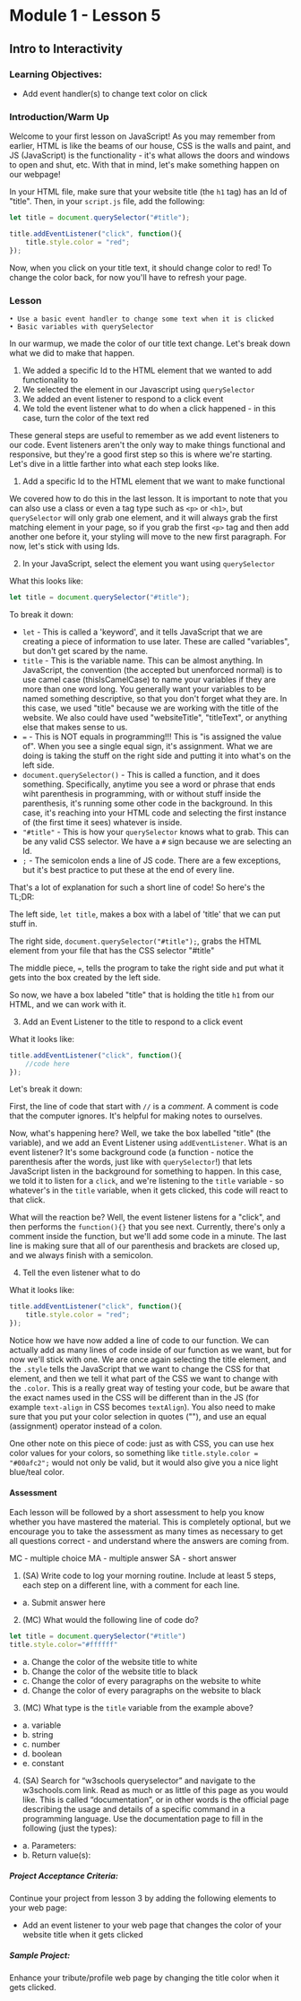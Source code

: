 # Module 1 - Lesson 5
## Intro to Interactivity

### Learning Objectives:
* Add event handler(s) to change text color on click

### Introduction/Warm Up

Welcome to your first lesson on JavaScript! As you may remember from earlier, HTML is like the beams of our house, CSS is the walls and paint, and JS (JavaScript) is the functionality - it's what allows the doors and windows to open and shut, etc. With that in mind, let's make something happen on our webpage!

In your HTML file, make sure that your website title (the `h1` tag) has an Id of "title". Then, in your `script.js` file, add the following:

~~~js
let title = document.querySelector("#title");

title.addEventListener("click", function(){
    title.style.color = "red";
});
~~~

Now, when you click on your title text, it should change color to red! To change the color back, for now you'll have to refresh your page.

### Lesson

    • Use a basic event handler to change some text when it is clicked
    • Basic variables with querySelector

In our warmup, we made the color of our title text change. Let's break down what we did to make that happen.

1. We added a specific Id to the HTML element that we wanted to add functionality to
2. We selected the element in our Javascript using `querySelector`
3. We added an event listener to respond to a click event
4. We told the event listener what to do when a click happened - in this case, turn the color of the text red

These general steps are useful to remember as we add event listeners to our code. Event listeners aren't the only way to make things functional and responsive, but they're a good first step so this is where we're starting. Let's dive in a little farther into what each step looks like.

1. Add a specific Id to the HTML element that we want to make functional

We covered how to do this in the last lesson. It is important to note that you can also use a class or even a tag type such as `<p>` or `<h1>`, but `querySelector` will only grab one element, and it will always grab the first matching element in your page, so if you grab the first `<p>` tag and then add another one before it, your styling will move to the new first paragraph. For now, let's stick with using Ids.

2. In your JavaScript, select the element you want using `querySelector`

What this looks like:

~~~js
let title = document.querySelector("#title");
~~~

To break it down: 

* `let` - This is called a 'keyword', and it tells JavaScript that we are creating a piece of information to use later. These are called "variables", but don't get scared by the name.
* `title` - This is the variable name. This can be almost anything. In JavaScript, the convention (the accepted but unenforced normal) is to use camel case (thisIsCamelCase) to name your variables if they are more than one word long. You generally want your variables to be named something descriptive, so that you don't forget what they are. In this case, we used "title" because we are working with the title of the website. We also could have used "websiteTitle", "titleText", or anything else that makes sense to us.
* `=` - This is NOT equals in programming!!! This is "is assigned the value of". When you see a single equal sign, it's assignment. What we are doing is taking the stuff on the right side and putting it into what's on the left side.
* `document.querySelector()` - This is called a function, and it does something. Specifically, anytime you see a word or phrase that ends wiht parenthesis in programming, with or without stuff inside the parenthesis, it's running some other code in the background. In this case, it's reaching into your HTML code and selecting the first instance of (the first time it sees) whatever is inside.
* `"#title"` - This is how your `querySelector` knows what to grab. This can be any valid CSS selector. We have a `#` sign because we are selecting an Id.
* `;` - The semicolon ends a line of JS code. There are a few exceptions, but it's best practice to put these at the end of every line.

That's a lot of explanation for such a short line of code! So here's the TL;DR:

The left side, `let title`, makes a box with a label of 'title' that we can put stuff in. 

The right side, `document.querySelector("#title");`, grabs the HTML element from your file that has the CSS selector "#title"

The middle piece, `=`, tells the program to take the right side and put what it gets into the box created by the left side.

So now, we have a box labeled "title" that is holding the title `h1` from our HTML, and we can work with it.

3. Add an Event Listener to the title to respond to a click event

What it looks like: 

~~~js
title.addEventListener("click", function(){
    //code here
});
~~~

Let's break it down:

First, the line of code that start with `//` is a *comment*. A comment is code that the computer ignores. It's helpful for making notes to ourselves.

Now, what's happening here? Well, we take the box labelled "title" (the variable), and we add an Event Listener using `addEventListener`. What is an event listener? It's some background code (a function - notice the parenthesis after the words, just like with `querySelector`!) that lets JavaScript listen in the background for something to happen. In this case, we told it to listen for a `click`, and we're listening to the `title` variable - so whatever's in the `title` variable, when it gets clicked, this code will react to that click. 

What will the reaction be? Well, the event listener listens for a "click", and then performs the `function(){}` that you see next. Currently, there's only a comment inside the function, but we'll add some code in a minute. The last line is making sure that all of our parenthesis and brackets are closed up, and we always finish with a semicolon.

4. Tell the even listener what to do

What it looks like:

~~~js
title.addEventListener("click", function(){
    title.style.color = "red";
});
~~~

Notice how we have now added a line of code to our function. We can actually add as many lines of code inside of our function as we want, but for now we'll stick with one. We are once again selecting the title element, and the `.style` tells the JavaScript that we want to change the CSS for that element, and then we tell it what part of the CSS we want to change with the `.color`. This is a really great way of testing your code, but be aware that the exact names used in the CSS will be different than in the JS (for example `text-align` in CSS becomes `textAlign`). You also need to make sure that you put your color selection in quotes (""), and use an equal (assignment) operator instead of a colon.

One other note on this piece of code: just as with CSS, you can use hex color values for your colors, so something like `title.style.color = "#00afc2";` would not only be valid, but it would also give you a nice light blue/teal color.

#### Assessment

Each lesson will be followed by a short assessment to help you know whether you have mastered the material. This is completely optional, but we encourage you to take the assessment as many times as necessary to get all questions correct - and understand where the answers are coming from.

MC - multiple choice
MA - multiple answer
SA - short answer


1. (SA) Write code to log your morning routine. Include at least 5 steps, each step on a different line, with a comment for each line.
* a. Submit answer here

2. (MC) What would the following line of code do?
~~~js
let title = document.querySelector("#title")
title.style.color="#ffffff"
~~~
* a. Change the color of the website title to white
* b. Change the color of the website title to black
* c. Change the color of every paragraphs on the website to white
* d. Change the color of every paragraphs on the website to black

3. (MC) What type is the `title` variable from the example above?
* a. variable
* b. string
* c. number
* d. boolean
* e. constant

4. (SA) Search for “w3schools queryselector” and navigate to the w3schools.com link. Read as much or as little of this page as you would like. This is called “documentation”, or in other words is the official page describing the usage and details of a specific command in a programming language. Use the documentation page to fill in the following (just the types):
* a. Parameters:
* b. Return value(s):

##### Project Acceptance Criteria:
Continue your project from lesson 3 by adding the following elements to your web page:

* Add an event listener to your web page that changes the color of your website title when it gets clicked

##### Sample Project:

Enhance your tribute/profile web page by changing the title color when it gets clicked.
